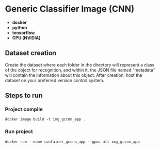 # Generic Classifier Image (CNN)

- **docker**
- **python**
- **tensorflow**
- **GPU (NVIDIA)**

## Dataset creation

Create the dataset where each folder in the directory will represent a class of the object for recognition, and within it, the JSON file named "metadata" will contain the information about this object. After creation, host the dataset on your preferred version control system.

## Steps to run

### Project compile

 ```
docker image build -t img_gccnn_app .
```

### Run project

 ```
docker run --name container_gccnn_app --gpus all img_gccnn_app
```